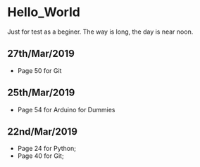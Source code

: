 # Hello_World
Just for test as a beginer. The way is long, the day is near noon.

## 27th/Mar/2019
- Page 50 for Git


## 25th/Mar/2019
- Page 54 for Arduino for Dummies


## 22nd/Mar/2019 
- Page 24 for Python; 
- Page 40 for Git;



